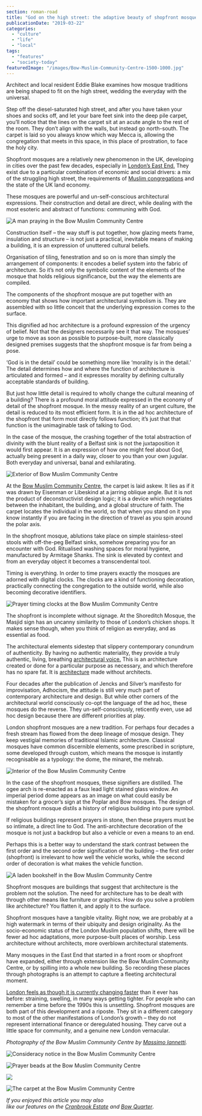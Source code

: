```yaml
---
section: roman-road
title: "God on the high street: the adaptive beauty of shopfront mosques"
publicationDate: "2019-03-22"
categories: 
  - "culture"
  - "life"
  - "local"
tags: 
  - "features"
  - "society-today"
featuredImage: "/images/Bow-Muslim-Community-Centre-1500-1000.jpg"
---
```


Architect and local resident Eddie Blake examines how mosque traditions are being shaped to fit on the high street, wedding the everyday with the universal. 

Step off the diesel-saturated high street, and after you have taken your shoes and socks off, and let your bare feet sink into the deep pile carpet, you’ll notice that the lines on the carpet sit at an acute angle to the rest of the room. They don’t align with the walls, but instead go north-south. The carpet is laid so you always know which way Mecca is, allowing the congregation that meets in this space, in this place of prostration, to face the holy city.

Shopfront mosques are a relatively new phenomenon in the UK, developing in cities over the past few decades, especially in [London’s East End.](https://romanroadlondon.com/artist-ed-gray-painting-east-london/) They exist due to a particular combination of economic and social drivers: a mix of the struggling high street, the requirements of [Muslim congregations](https://romanroadlondon.com/ebadur-rahman-nujum-sports-helping-muslim-athletes-flourish-ramadan/) and the state of the UK land economy.

These mosques are powerful and un-self-conscious architectural expressions. Their construction and detail are direct, while dealing with the most esoteric and abstract of functions: communing with God.

![A man praying in the Bow Muslim Community Centre](/images/Bow-Muslim-Community-Centre-8.jpg)

Construction itself – the way stuff is put together, how glazing meets frame, insulation and structure – is not just a practical, inevitable means of making a building, it is an expression of unuttered cultural beliefs.

Organisation of tiling, fenestration and so on is more than simply the arrangement of components: it encodes a belief system into the fabric of architecture. So it’s not only the symbolic content of the elements of the mosque that holds religious significance, but the way the elements are compiled.

The components of the shopfront mosque are put together with an economy that shows how important architectural symbolism is. They are assembled with so little conceit that the underlying expression comes to the surface.

This dignified ad hoc architecture is a profound expression of the urgency of belief. Not that the designers necessarily see it that way. The mosques’ urge to move as soon as possible to purpose-built, more classically designed premises suggests that the shopfront mosque is far from being a pose.

‘God is in the detail’ could be something more like ‘morality is in the detail.’ The detail determines how and where the function of architecture is articulated and formed – and it expresses morality by defining culturally acceptable standards of building.

But just how little detail is required to wholly change the cultural meaning of a building? There is a profound moral attitude expressed in the economy of detail of the shopfront mosque. In the messy reality of an urgent culture, the detail is reduced to its most efficient form. It is in the ad hoc architecture of the shopfront that form most directly follows function; it’s just that that function is the unimaginable task of talking to God.

In the case of the mosque, the crashing together of the total abstraction of divinity with the blunt reality of a Belfast sink is not the juxtaposition it would first appear. It is an expression of how one might feel about God, actually being present in a daily way, closer to you than your own jugular. Both everyday and universal, banal and exhilarating.

![Exterior of Bow Muslim Community Centre](/images/Bow-Muslim-Community-Centre-1-1024x683.jpg)

At the [Bow Muslim Community Centre](https://romanroadlondon.com/safia-jama-mbe-womens-inclusive-team-interview/), the carpet is laid askew. It lies as if it was drawn by Eisenman or Libeskind at a jarring oblique angle. But it is not the product of deconstructivist design logic; it is a device which negotiates between the inhabitant, the building, and a global structure of faith. The carpet locates the individual in the world, so that when you stand on it you know instantly if you are facing in the direction of travel as you spin around the polar axis.

In the shopfront mosque, ablutions take place on simple stainless-steel stools with off-the-peg Belfast sinks, somehow preparing you for an encounter with God. Ritualised washing spaces for moral hygiene, manufactured by Armitage Shanks. The sink is elevated by context and from an everyday object it becomes a transcendental tool.

Timing is everything. In order to time prayers exactly the mosques are adorned with digital clocks. The clocks are a kind of functioning decoration, practically connecting the congregation to the outside world, while also becoming decorative identifiers.

![Prayer timing clocks at the Bow Muslim Community Centre](/images/Bow-Muslim-Community-Centre-13-1024x683.jpg)

The shopfront is incomplete without signage. At the Shoreditch Mosque, the Masjid sign has an uncanny similarity to those of London’s chicken shops. It makes sense though, when you think of religion as everyday, and as essential as food.

The architectural elements sidestep that slippery contemporary conundrum of authenticity. By having no authentic materiality, they provide a truly authentic, living, breathing [architectural voice.](https://romanroadlondon.com/rosa-rogina-london-festival-architecture-interview/) This is an architecture created or done for a particular purpose as necessary, and which therefore has no spare fat. It is [architecture](https://romanroadlondon.com/rachel-whitereads-house-bows-legacy/) made without architects.

Four decades after the publication of Jencks and Silver’s manifesto for improvisation, Adhocism, the attitude is still very much part of contemporary architecture and design. But while other corners of the architectural world consciously co-opt the language of the ad hoc, these mosques do the reverse. They un-self-consciously, reticently even, use ad hoc design because there are different priorities at play.

London shopfront mosques are a new tradition. For perhaps four decades a fresh stream has flowed from the deep lineage of mosque design. They keep vestigial memories of traditional Islamic architecture. Classical mosques have common discernible elements, some prescribed in scripture, some developed through custom, which means the mosque is instantly recognisable as a typology: the dome, the minaret, the mehrab.

![Interior of the Bow Muslim Community Centre](/images/Bow-Muslim-Community-Centre-12-1024x683.jpg)

In the case of the shopfront mosques, these signifiers are distilled. The ogee arch is re-enacted as a faux lead light stained glass window. An imperial period dome appears as an image on what could easily be mistaken for a grocer’s sign at the Poplar and Bow mosques. The design of the shopfront mosque distils a history of religious building into pure symbol.

If religious buildings represent prayers in stone, then these prayers must be so intimate, a direct line to God. The anti-architecture decoration of the mosque is not just a backdrop but also a vehicle or even a means to an end.

Perhaps this is a better way to understand the stark contrast between the first order and the second order signification of the building – the first order (shopfront) is irrelevant to how well the vehicle works, while the second order of decoration is what makes the vehicle function.

![A laden bookshelf in the Bow Muslim Community Centre](/images/Bow-Muslim-Community-Centre-9-1024x683.jpg)

Shopfront mosques are buildings that suggest that architecture is the problem not the solution. The need for architecture has to be dealt with through other means like furniture or graphics. How do you solve a problem like architecture? You flatten it, and apply it to the surface.

Shopfront mosques have a tangible vitality. Right now, we are probably at a high watermark in terms of their ubiquity and design originality. As the socio-economic status of the London Muslim population shifts, there will be fewer ad hoc adaptations, more purpose-built places of worship. Less architecture without architects, more overblown architectural statements.

Many mosques in the East End that started in a front room or shopfront have expanded, either through extension like the Bow Muslim Community Centre, or by spilling into a whole new building. So recording these places through photographs is an attempt to capture a fleeting architectural moment.

[London feels as though it is currently changing faster](https://romanroadlondon.com/jock-mcfadyen-artist-east-london/) than it ever has before: straining, swelling, in many ways getting tighter. For people who can remember a time before the 1990s this is unsettling. Shopfront mosques are both part of this development and a riposte. They sit in a different category to most of the other manifestations of London’s growth – they do not represent international finance or deregulated housing. They carve out a little space for community, and a genuine new London vernacular.

_Photography of the Bow Muslim Community Centre by [Massimo Iannetti](https://romanroadlondon.com/author/massimo-iannetti/)._

![Consideracy notice in the Bow Muslim Community Centre](/images/Bow-Muslim-Community-Centre-10-1024x683.jpg)

![Prayer beads at the Bow Muslim Community Centre](/images/Bow-Muslim-Community-Centre-11-1024x683.jpg)

![](/images/Bow-Muslim-Community-Centre-4.jpg)

![The carpet at the Bow Muslim Community Centre](/images/Bow-Muslim-Community-Centre-5-1024x683.jpg)

_If you enjoyed this article you may also like our features on the [Cranbrook Estate](https://romanroadlondon.com/cranbrook-estate-history/) and [Bow Quarter](https://romanroadlondon.com/bow-quarter-interiors-anton-rodriguez/)_.



